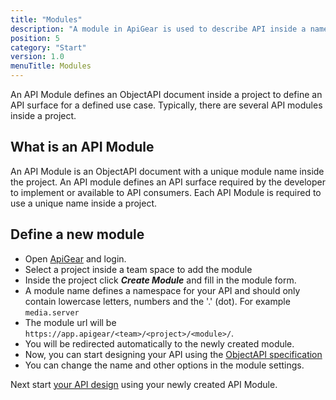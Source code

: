 ```yaml
---
title: "Modules"
description: "A module in ApiGear is used to describe API inside a namespace"
position: 5
category: "Start"
version: 1.0
menuTitle: Modules
---
```


An API Module defines an ObjectAPI document inside a project to define an API surface for a defined use case. Typically, there are several API modules inside a project.

## What is an API Module

An API Module is an ObjectAPI document with a unique module name inside the project. An API module defines an API surface required by the developer to implement or available to API consumers. Each API Module is required to use a unique name inside a project.

## Define a new module

- Open [ApiGear](https://app.apigear.io) and login.
- Select a project inside a team space to add the module
- Inside the project click **_Create Module_** and fill in the module form.
- A module name defines a namespace for your API and should only contain lowercase letters, numbers and the '.' (dot). For example `media.server`
- The module url will be `https://app.apigear/<team>/<project>/<module>/`.
- You will be redirected automatically to the newly created module.
- Now, you can start designing your API using the [ObjectAPI specification](../objectapi/overview)
- You can change the name and other options in the module settings.

Next start [your API design](../objectapi/overview) using your newly created API Module.
